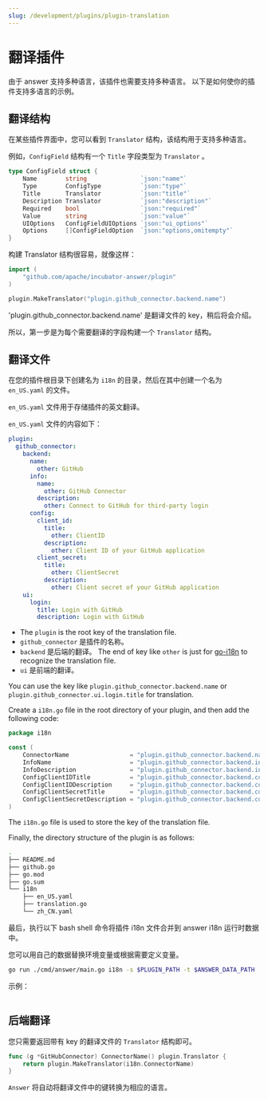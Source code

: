 ```yaml
---
slug: /development/plugins/plugin-translation
---
```


# 翻译插件

由于 answer 支持多种语言，该插件也需要支持多种语言。
以下是如何使你的插件支持多语言的示例。

## 翻译结构

在某些插件界面中，您可以看到 `Translator` 结构，该结构用于支持多种语言。

例如，`ConfigField` 结构有一个 `Title` 字段类型为 `Translator` 。

```go
type ConfigField struct {
    Name        string               `json:"name"`
    Type        ConfigType           `json:"type"`
    Title       Translator           `json:"title"`
    Description Translator           `json:"description"`
    Required    bool                 `json:"required"`
    Value       string               `json:"value"`
    UIOptions   ConfigFieldUIOptions `json:"ui_options"`
    Options     []ConfigFieldOption  `json:"options,omitempty"`
}
```

构建 Translator 结构很容易，就像这样：

```go
import (
    "github.com/apache/incubator-answer/plugin"
)

plugin.MakeTranslator("plugin.github_connector.backend.name")
```

'plugin.github_connector.backend.name'  是翻译文件的 key，稍后将会介绍。

所以，第一步是为每个需要翻译的字段构建一个 `Translator` 结构。

## 翻译文件

在您的插件根目录下创建名为 `i18n` 的目录，然后在其中创建一个名为 `en_US.yaml` 的文件。

`en_US.yaml` 文件用于存储插件的英文翻译。

`en_US.yaml` 文件的内容如下：

```yaml
plugin:
  github_connector:
    backend:
      name:
        other: GitHub
      info:
        name:
          other: GitHub Connector
        description:
          other: Connect to GitHub for third-party login
      config:
        client_id:
          title:
            other: ClientID
          description:
            other: Client ID of your GitHub application
        client_secret:
          title:
            other: ClientSecret
          description:
            other: Client secret of your GitHub application
    ui:
      login:
        title: Login with GitHub
        description: Login with GitHub
```

- The `plugin` is the root key of the translation file.
- `github_connector` 是插件的名称。
- `backend` 是后端的翻译。 The end of key like `other` is just for [go-i18n](https://github.com/nicksnyder/go-i18n) to recognize the translation file.
- `ui` 是前端的翻译。

You can use the key like `plugin.github_connector.backend.name` or `plugin.github_connector.ui.login.title` for translation.

Create a `i18n.go` file in the root directory of your plugin, and then add the following code:

```go
package i18n

const (
    ConnectorName                 = "plugin.github_connector.backend.name"
    InfoName                      = "plugin.github_connector.backend.info.name"
    InfoDescription               = "plugin.github_connector.backend.info.description"
    ConfigClientIDTitle           = "plugin.github_connector.backend.config.client_id.title"
    ConfigClientIDDescription     = "plugin.github_connector.backend.config.client_id.description"
    ConfigClientSecretTitle       = "plugin.github_connector.backend.config.client_secret.title"
    ConfigClientSecretDescription = "plugin.github_connector.backend.config.client_secret.description"
)
```

The `i18n.go` file is used to store the key of the translation file.

Finally, the directory structure of the plugin is as follows:

```bash
.
├── README.md
├── github.go
├── go.mod
├── go.sum
└── i18n
    ├── en_US.yaml
    ├── translation.go
    └── zh_CN.yaml
```

最后，执行以下 bash shell 命令将插件 i18n 文件合并到 answer i18n 运行时数据中。

您可以用自己的数据替换环境变量或根据需要定义变量。

```bash
go run ./cmd/answer/main.go i18n -s $PLUGIN_PATH -t $ANSWER_DATA_PATH
```

示例：

```bash
```

## 后端翻译

您只需要返回带有 key 的翻译文件的 `Translator` 结构即可。

```go
func (g *GitHubConnector) ConnectorName() plugin.Translator {
    return plugin.MakeTranslator(i18n.ConnectorName)
}
```

`Answer` 将自动将翻译文件中的键转换为相应的语言。
